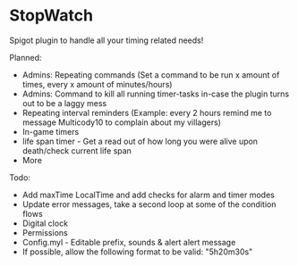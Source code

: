 # StopWatch

Spigot plugin to handle all your timing related needs!

Planned:
* Admins: Repeating commands (Set a command to be run x amount of times, every x amount of minutes/hours)
* Admins: Command to kill all running timer-tasks in-case the plugin turns out to be a laggy mess
* Repeating interval reminders (Example: every 2 hours remind me to message Multicody10 to complain about my villagers)
* In-game timers
* life span timer - Get a read out of how long you were alive upon death/check current life span
* More

Todo:
* Add maxTime LocalTime and add checks for alarm and timer modes
* Update error messages, take a second loop at some of the condition flows
* Digital clock
* Permissions
* Config.myl - Editable prefix, sounds & alert alert message
* If possible, allow the following format to be valid: "5h20m30s"